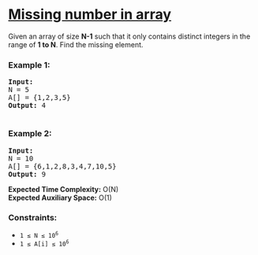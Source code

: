 # [Missing number in array](https://www.geeksforgeeks.org/problems/missing-number-in-array1416/1)

Given an array of size <strong>N-1</strong> such that it only contains distinct integers in the range of <strong>1 to N</strong>. Find the missing element.

### **Example 1:**
<pre>
<strong>Input:</strong>
N = 5
A[] = {1,2,3,5}
<strong>Output:</strong> 4
  </pre>
### **Example 2:**
<pre>
<strong>Input:</strong>
N = 10
A[] = {6,1,2,8,3,4,7,10,5}
<strong>Output:</strong> 9
</pre>

<strong>Expected Time Complexity:</strong> O(N) <br />
<strong>Expected Auxiliary Space:</strong> O(1)


### **Constraints:**
- <code>1 ≤ N ≤ 10<sup>6</sup></code>
- <code>1 ≤ A[i] ≤ 10<sup>6</sup></code>

